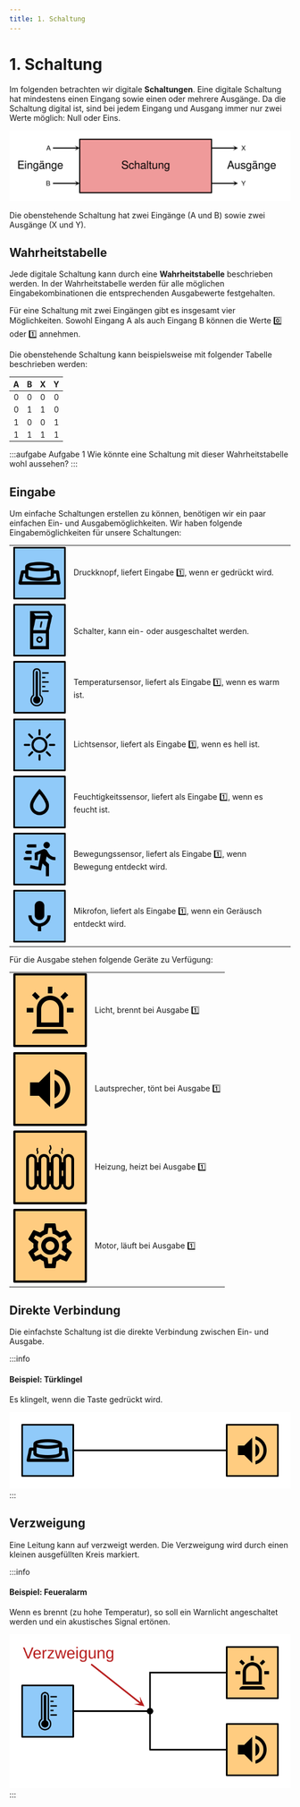 ```yaml
---
title: 1. Schaltung
---
```


# 1. Schaltung

Im folgenden betrachten wir digitale **Schaltungen**. Eine digitale Schaltung hat mindestens einen Eingang sowie einen oder mehrere Ausgänge. Da die Schaltung digital ist, sind bei jedem Eingang und Ausgang immer nur zwei Werte möglich: Null oder Eins.

![](images/01-circuit.svg)

Die obenstehende Schaltung hat zwei Eingänge (A und B) sowie zwei Ausgänge (X und Y).

## Wahrheitstabelle

Jede digitale Schaltung kann durch eine **Wahrheitstabelle** beschrieben werden. In der Wahrheitstabelle werden für alle möglichen Eingabekombinationen die entsprechenden Ausgabewerte festgehalten.

Für eine Schaltung mit zwei Eingängen gibt es insgesamt vier Möglichkeiten. Sowohl Eingang A als auch Eingang B können die Werte 0️⃣ oder 1️⃣ annehmen.

Die obenstehende Schaltung kann beispielsweise mit folgender Tabelle beschrieben werden:

|   A   |   B   |   X   |   Y   |
| :---: | :---: | :---: | :---: |
|   0   |   0   |   0   |   0   |
|   0   |   1   |   1   |   0   |
|   1   |   0   |   0   |   1   |
|   1   |   1   |   1   |   1   |

:::aufgabe Aufgabe 1
Wie könnte eine Schaltung mit dieser Wahrheitstabelle wohl aussehen?
:::


## Eingabe

Um einfache Schaltungen erstellen zu können, benötigen wir ein paar einfachen Ein- und Ausgabemöglichkeiten.  Wir haben folgende Eingabemöglichkeiten für unsere Schaltungen:

|                                       |                                                                      |
| ------------------------------------: | :------------------------------------------------------------------- |
|      ![](images/01-sensor-button.svg) | Druckknopf, liefert Eingabe 1️⃣, wenn er gedrückt wird.                |
|      ![](images/01-sensor-switch.svg) | Schalter, kann ein- oder ausgeschaltet werden.                       |
| ![](images/01-sensor-temperature.svg) | Temperatursensor, liefert als Eingabe 1️⃣, wenn es warm ist.           |
|       ![](images/01-sensor-light.svg) | Lichtsensor, liefert als Eingabe 1️⃣, wenn es hell ist.                |
|    ![](images/01-sensor-humidity.svg) | Feuchtigkeitssensor, liefert als Eingabe 1️⃣, wenn es feucht ist.      |
|    ![](images/01-sensor-movement.svg) | Bewegungssensor, liefert als Eingabe 1️⃣, wenn Bewegung entdeckt wird. |
|  ![](images/01-sensor-microphone.svg) | Mikrofon, liefert als Eingabe 1️⃣, wenn ein Geräusch entdeckt wird.    |

Für die Ausgabe stehen folgende Geräte zu Verfügung:

|                                  |                                  |
| -------------------------------: | :------------------------------- |
|   ![](images/01-actor-light.svg) | Licht, brennt bei Ausgabe 1️⃣      |
|   ![](images/01-actor-sound.svg) | Lautsprecher, tönt bei Ausgabe 1️⃣ |
| ![](images/01-actor-heating.svg) | Heizung, heizt bei Ausgabe 1️⃣     |
|   ![](images/01-actor-motor.svg) | Motor, läuft bei Ausgabe 1️⃣       |


## Direkte Verbindung

Die einfachste Schaltung ist die direkte Verbindung zwischen Ein- und Ausgabe.

:::info
#### Beispiel: Türklingel

Es klingelt, wenn die Taste gedrückt wird.

![](images/01-door-bell.svg)
:::

## Verzweigung

Eine Leitung kann auf verzweigt werden. Die Verzweigung wird durch einen kleinen ausgefüllten Kreis markiert.

:::info
#### Beispiel: Feueralarm

Wenn es brennt (zu hohe Temperatur), so soll ein Warnlicht angeschaltet werden und ein akustisches Signal ertönen.

![](images/01-fire-alarm.svg)
:::

